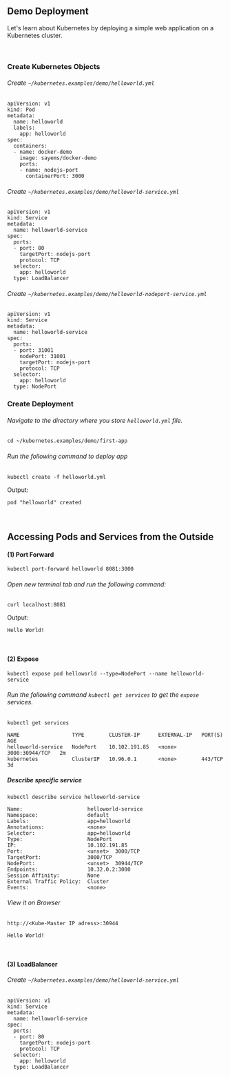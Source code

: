 ## Demo Deployment

Let's learn about Kubernetes by deploying a simple web application on a Kubernetes cluster.


&nbsp;


### Create Kubernetes Objects

###### Create ```~/kubernetes.examples/demo/helloworld.yml```
```
apiVersion: v1
kind: Pod
metadata:
  name: helloworld
  labels:
    app: helloworld
spec:
  containers:
  - name: docker-demo
    image: sayems/docker-demo
    ports:
    - name: nodejs-port
      containerPort: 3000
```

###### Create ```~/kubernetes.examples/demo/helloworld-service.yml```
```
apiVersion: v1
kind: Service
metadata:
  name: helloworld-service
spec:
  ports:
  - port: 80
    targetPort: nodejs-port
    protocol: TCP
  selector:
    app: helloworld
  type: LoadBalancer
```

###### Create ```~/kubernetes.examples/demo/helloworld-nodeport-service.yml```
```
apiVersion: v1
kind: Service
metadata:
  name: helloworld-service
spec:
  ports:
  - port: 31001
    nodePort: 31001
    targetPort: nodejs-port
    protocol: TCP
  selector:
    app: helloworld
  type: NodePort
```



### Create Deployment

###### Navigate to the directory where you store ```helloworld.yml``` file. 
```
cd ~/kubernetes.examples/demo/first-app
``` 

###### Run the following command to deploy app
```
kubectl create -f helloworld.yml
```

Output:
```
pod "helloworld" created
```

&nbsp;

## Accessing Pods and Services from the Outside

#### (1) Port Forward
```
kubectl port-forward helloworld 8081:3000
```

###### Open new terminal tab and run the following command:
```
curl localhost:8081
```

Output:
```
Hello World!
```

&nbsp;

#### (2) Expose
```
kubectl expose pod helloworld --type=NodePort --name helloworld-service
```

###### Run the following command ```kubectl get services``` to get the ```expose``` services.
```
kubectl get services
```

```
NAME                 TYPE        CLUSTER-IP      EXTERNAL-IP   PORT(S)          AGE
helloworld-service   NodePort    10.102.191.85   <none>        3000:30944/TCP   2m
kubernetes           ClusterIP   10.96.0.1       <none>        443/TCP          3d
```

##### Describe specific service
```
kubectl describe service helloworld-service
```
```
Name:                     helloworld-service
Namespace:                default
Labels:                   app=helloworld
Annotations:              <none>
Selector:                 app=helloworld
Type:                     NodePort
IP:                       10.102.191.85
Port:                     <unset>  3000/TCP
TargetPort:               3000/TCP
NodePort:                 <unset>  30944/TCP
Endpoints:                10.32.0.2:3000
Session Affinity:         None
External Traffic Policy:  Cluster
Events:                   <none>
```

###### View it on Browser
```
http://<Kube-Master IP adress>:30944
```
```
Hello World!
```

&nbsp;

#### (3) LoadBalancer

###### Create ```~/kubernetes.examples/demo/helloworld-service.yml```
```
apiVersion: v1
kind: Service
metadata:
  name: helloworld-service
spec:
  ports:
  - port: 80
    targetPort: nodejs-port
    protocol: TCP
  selector:
    app: helloworld
  type: LoadBalancer
```



&nbsp;


